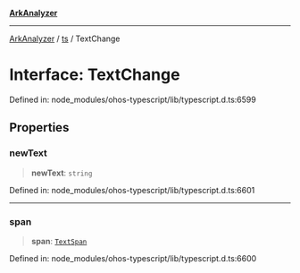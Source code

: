 [**ArkAnalyzer**](../../../../README.md)

***

[ArkAnalyzer](../../../../globals.md) / [ts](../README.md) / TextChange

# Interface: TextChange

Defined in: node\_modules/ohos-typescript/lib/typescript.d.ts:6599

## Properties

### newText

> **newText**: `string`

Defined in: node\_modules/ohos-typescript/lib/typescript.d.ts:6601

***

### span

> **span**: [`TextSpan`](TextSpan.md)

Defined in: node\_modules/ohos-typescript/lib/typescript.d.ts:6600
